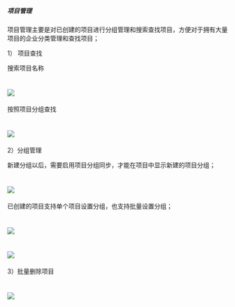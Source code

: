 ##### 项目管理

项目管理主要是对已创建的项目进行分组管理和搜索查找项目，方便对于拥有大量项目的企业分类管理和查找项目；

1） 项目查找

搜索项目名称

# ![](/assets/3配置中心-项目管理1.png)

按照项目分组查找

# ![](/assets/3配置中心-项目管理-分组查找.png)

2）分组管理

新建分组以后，需要启用项目分组同步，才能在项目中显示新建的项目分组；

# ![](/assets/3配置中心-项目管理-分组管理1.png)

已创建的项目支持单个项目设置分组，也支持批量设置分组；

# ![](/assets/3配置中心-项目管理-分组管理-单个项目.png)

# ![](/assets/3配置中心-项目管理-分组管理-批量设置.png)

3）批量删除项目

# ![](/assets/3配置中心-项目管理-分组管理-批量删除.png)



